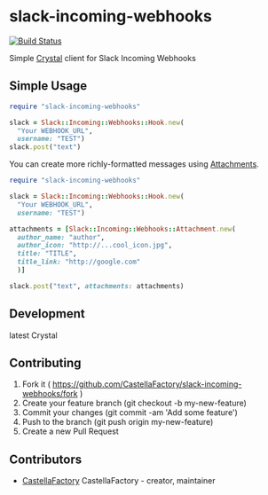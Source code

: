 # slack-incoming-webhooks

[![Build Status](https://travis-ci.org/CastellaFactory/slack-incoming-webhooks.svg?branch=master)](https://travis-ci.org/CastellaFactory/slack-incoming-webhooks)

Simple [Crystal](http://crystal-lang.org/) client for Slack Incoming Webhooks

## Simple Usage

``` ruby
require "slack-incoming-webhooks"

slack = Slack::Incoming::Webhooks::Hook.new(
  "Your WEBHOOK_URL",
  username: "TEST")
slack.post("text")
```

You can create more richly-formatted messages using [Attachments](https://api.slack.com/docs/attachments).

``` ruby
require "slack-incoming-webhooks"

slack = Slack::Incoming::Webhooks::Hook.new(
  "Your WEBHOOK_URL",
  username: "TEST")

attachments = [Slack::Incoming::Webhooks::Attachment.new(
  author_name: "author",
  author_icon: "http://...cool_icon.jpg",
  title: "TITLE",
  title_link: "http://google.com"
  )]

slack.post("text", attachments: attachments)
```

## Development

latest Crystal

## Contributing

1.  Fork it ( https://github.com/CastellaFactory/slack-incoming-webhooks/fork )
2.  Create your feature branch (git checkout -b my-new-feature)
3.  Commit your changes (git commit -am 'Add some feature')
4.  Push to the branch (git push origin my-new-feature)
5.  Create a new Pull Request

## Contributors

- [CastellaFactory](https://github.com/CastellaFactory) CastellaFactory - creator, maintainer
